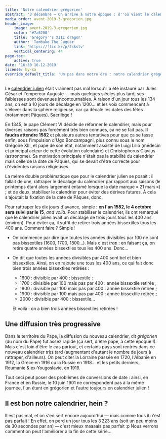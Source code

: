 ```yaml
---
title: 'Notre calendrier grégorien'
abstract: '3 décembre — On arrive à notre époque : d''où vient le calendrier que l''on utilise tous les jours ? Quelles différences avec le calendrier julien qui lui ressemble tout de même beaucoup ?'
media_order: avent-2019-3-gregorien.jpg
header_image:
    image: avent-2019-3-gregorien.jpg
    color: '#7a6200'
    title: 'Gregory''s XIII dragon'
    author: 'Tambako The Jaguar'
    link: 'https://flic.kr/p/2skstv'
    vertical_centering: 44
page-toc:
    active: true
date: '16:30 16-12-2019'
license: by-sa
override_default_title: 'Un pas dans notre ère : notre calendrier grégorien'
---
```


Le [calendrier julien](../02-julien) était vraiment pas mal lorsqu'il a été instauré par Jules César et l'empereur Auguste — mais quelques siècles plus tard, ses faiblesses sont devenues incontournables. À raison d'un jour tous les 134 ans, on est à 10 jours de décalage en 1200… et les voix commencent à s'élever dans la sphère religieuse, car ça décale les dates des fêtes (notamment Pâques). Sacrilège !

En 1345, le pape Clément VI décide de réformer le calendrier, mais pour diverses raisons pas forcément très bien connues, ça ne se fait pas. **Il faudra attendre 1582** et plusieurs autres tentatives pour que ça se fasse enfin, sous l'impulsion d'Ugo Boncampagni, plus connu sous le nom Grégoire XIII, et pape de son état, notamment assisté de Luigi Lilio (médecin et principal acteur de cette évolution calendaire) et Christophorus Clavius (astronome). Sa motivation principale n'était pas la stabilité du calendrier mais celle de la date de Pâques, qui se devait d'être correcte pour d'évidentes raisons religieuses.

La même double problématique que pour le calendrier julien se posait : il fallait de une, rattraper le décalage du calendrier par rapport aux saisons (le printemps étant alors largement entamé lorsque la date marque « 21 mars ») ; et de deux, stabiliser le calendrier pour éviter des dérives futures. À cela s'ajoutait la fixation de la date de Pâques, donc.

Pour rattraper les dix jours d'avance, simple : **en l'an 1582, le 4 octobre sera suivi par le 15**, _and voilà_. Pour stabiliser le calendrier, ils ont remarqué que le calendrier julien avait un décalage de trois jours tous les 400 ans (environ). Pour éviter ça, il suffit de retirer trois années bissextiles tous les 400 ans. Comment faire ? Simple !

- On commence par dire que toutes les années divisibles par 100 ne sont pas bissextiles (1600, 1700, 1800…). Mais c'est _trop_ : en faisant ça, on retire quatre années bissextiles tous les 400 ans. Donc…
- On dit que toutes les années divisibles par 400 sont bel et bien bissextiles. Ainsi, on en rajoute une tous les 400 ans, ce qui fait donc bien trois années bissextiles retirées : 
    - 1600 : divisible par 400 : bissextile ;
    - 1700 : divisible par 100 mais pas par 400 : année bissextile retirée ;
    - 1800 : divisible par 100 mais pas par 400 : année bissextile retirée ;
    - 1900 : divisible par 100 mais pas par 400 : année bissextile retirée ;
    - 2000 : divisible par 400 : bissextile…
  
  Et voilà : on a bien trois années bissextiles retirées !

## Une diffusion très progressive

Dans le territoire du Pape, la diffusion du nouveau calendrier, dit _grégorien_ (du nom du Pape) fut assez rapide (ça sert, d'être pape, à cette époque !). Mais c'est loin d'être le cas partout, et certains pays sont rentrés dans ce nouveau calendrier très tard (augmentant d'autant le nombre de jours à rattraper, d'ailleurs). On peut citer la Lorraine passée en 1720, l'Albanie en 1912, la Grèce en 1916 ou la Russie en 1918… et les petits derniers, Roumanie & ex-Yougoslavie, en 1919.

Tout ceci peut poser des problèmes de conversions de date : ainsi, en France et en Russie, le 10 juin 1901 ne correspondent pas à la même journée, l'un étant en grégorien et l'autre toujours en calendrier julien !

## Il est bon notre calendrier, hein ?

Il est pas mal, et on s'en sert encore aujourd'hui — mais comme tous il n'est pas parfait ! En effet, on perd un jour tous les 3 223 ans (soit un peu moins de 30 secondes par an) — c'est mieux maaaais pas parfait :p Nous verrons comment on peut l'améliorer à la fin de cette série…